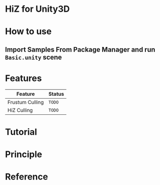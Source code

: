 # HiZ for Unity3D


# How to use

## Import Samples From Package Manager and run `Basic.unity` scene



# Features

| Feature | Status |
|--|--|
|Frustum Culling| `TODO` |
|HiZ Culling| `TODO` |

# Tutorial



# Principle


# Reference